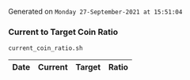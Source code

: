 Generated on `Monday 27-September-2021 at 15:51:04`

### Current to Target Coin Ratio
`current_coin_ratio.sh`

Date|Current|Target|Ratio
---|---|---|---
